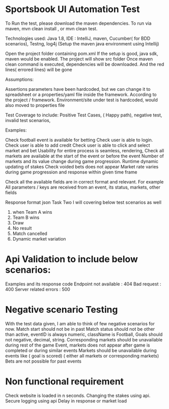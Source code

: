 # Sportsbook UI Automation Test


To Run the test, please download the maven dependencies. To run via maven, mvn clean install , or mvn clean test.


Technologies used:
Java 1.8, IDE : IntelliJ, maven, Cucumber( for BDD scenarios), Testng, log4j
(Setup the maven java environment using Intellij) 

Open the project folder containing pom.xml
If the setup is good, java sdk, maven would be enabled. The project will show src folder
Once maven clean command is executed, dependencies will be downloaded. And the red lines( errored lines) will be gone
 
Assumptions: 

Assertions parameters have been hardcoded, but we can change it to spreadsheet or a properties/yaml file inside the framework. According to the project / framework.
Environment/site under test is hardcoded, would also moved to properties file

Test Coverage to include:
Positive Test Cases, ( Happy path), negative test, invalid test scenarios, 

Examples:


Check football event is available for betting
Check user is able to login. 
Check user is able to add credit
Check user is able to click and select market and bet
Usability for entire process is seamless, rendering, 
Check all markets are available at the start of the event or before the event
Number of markets and its value change during game progression. Runtime dynamic updating of stakes
Check voided bets does not appear
Market rate varies during game progression and response within given time frame

Check all the available fields are in correct format and relevant. 
For example 
All parameters / keys are received from an event, its status, markets, other fields 


Response format json
Task Two
I will covering below test scenarios as well
1) when Team A wins
2) Team B  wins
3) Draw
4) No result
5) Match cancelled 
6) Dynamic market variation


# Api Validation to include below scenarios:
Examples and its response code
Endpoint not available :  404
Bad request : 400
Server related errors : 500

# Negative scenario Testing
With the test data given, I am  able to think of few negative scenarios for now.
Match start should not be in past 
Match status should not be other than active, eventID is always numeric, className is Football, 
Goals should not negative, decimal, string.
Corresponding markets should be unavailable during rest of the game
Event, markets  does not appear after game is completed or during similar events
Markets should be unavailable during events like ( goal is scored) ( either all markets or corresponding markets)
Bets are not possible for past events


# Non functional requirement
Check website is loaded in n seconds.
Changing the stakes using api. 
Secure logging using api
Delay in response or market load
